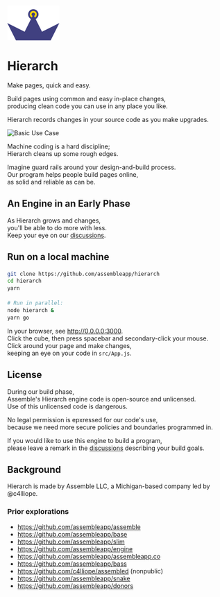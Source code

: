 <img src="./src/hierarch.svg" height="80" width="120" />

# Hierarch

Make pages, quick and easy.

Build pages using common and easy in-place changes,  
producing clean code you can use in any place you like.

Hierarch records changes in your source code as you make upgrades.

![Basic Use Case](./recordings/basic_use_case.gif)

Machine coding is a hard discipline;  
Hierarch cleans up some rough edges.

Imagine guard rails around your design-and-build process.  
Our program helps people build pages online,  
as solid and reliable as can be.

## An Engine in an Early Phase

As Hierarch grows and changes,  
you'll be able to do more with less.  
Keep your eye on our [discussions].

## Run on a local machine

```bash
git clone https://github.com/assembleapp/hierarch
cd hierarch
yarn

# Run in parallel:
node hierarch &
yarn go
```

In your browser, see <http://0.0.0.0:3000>.  
Click the cube, then press spacebar and secondary-click your mouse.  
Click around your page and make changes,  
keeping an eye on your code in `src/App.js`.

## License

During our build phase,  
Assemble's Hierarch engine code is open-source and unlicensed.  
Use of this unlicensed code is dangerous.

No legal permission is epxressed for our code's use,  
because we need more secure policies and boundaries programmed in.

If you would like to use this engine to build a program,  
please leave a remark in the [discussions] describing your build goals.

[discussions]: https://github.com/assembleapp/hierarch/discussions

## Background

Hierarch is made by Assemble LLC, a Michigan-based company led by @c4lliope.

### Prior explorations

* https://github.com/assembleapp/assemble
* https://github.com/assembleapp/base
* https://github.com/assembleapp/slim
* https://github.com/assembleapp/engine
* https://github.com/assembleapp/assembleapp.co
* https://github.com/assembleapp/bass
* https://github.com/c4lliope/assembled (nonpublic)
* https://github.com/assembleapp/snake
* https://github.com/assembleapp/donors

